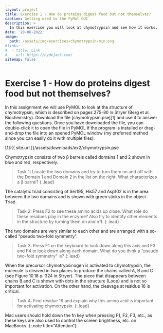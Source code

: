 ```yaml
---
layout: project
title: Exercise 1 - How do proteins digest food but not themselves?
caption: Getting used to the PyMol GUI
description: >
  In this exercise you will look at chymotrypsin and see how it works.
date: '20-08-2022'
image: 
  path: /assets/img/exercises/chymotrypsin-min.png
#links:
#  - title: Link
#    url: https://hydejack.com/
sitemap: false
---
```


# Exercise 1 - How do proteins digest food but not themselves?

In this assignment we will use PyMOL to look at the structure of chymotrypsin, which is described on pages 275-80 in Stryer (Berg et al. Biochemistry). 
Download the file [chymotrypsin.pse][1] and use it to answer the following questions. Once you have downloaded the file, you can double-click it to open the file in PyMOL if the program is installed or drag-and-drop the file into an opened PyMOL window (my preferred method since you can easily do it with multiple files).

[1]:{{ site.url }}/assets/downloads/ex2/chymotrypsin.pse

<!-- * toc
{:toc} -->

Chymotrypsin consists of two β barrels called domains 1 and 2 shown in blue and red, respectively. 

> Task 1: Locate the two domains and try to turn them on and off with the Domain 1 and Domain 2 in the list on the right. What characterizes a β barrel?
{:.lead}

The catalytic triad consisting of Ser195, His57 and Asp102 is in the area between the two domains and is shown with green sticks in the object Triad. 

> Task 2: Press F2 to see these amino acids up close. What role do these residues play in the enzyme? Also try to identify other elements in the structure by turning them on and off.
{:.lead}

The two domains are very similar to each other and are arranged with a so-called "pseudo two-fold symmetry". 

> Task 3: Press F1 on the keyboard to look down along this axis and F3 and F4 to look down along each domain. What do you think a "pseudo two-fold symmetry" is?
{:.lead}

When the precursor chymotrypsinogen is activated to chymotrypsin, the molecule is cleaved in two places to produce the chains called A, B and C (see Figure 10.18 p. 324 in Stryer). The piece that disappears between chains B and C is shown with dots in the structure (Loop) and is not so important for activation. On the other hand, the cleavage at residue 16 is critical. 

> Task 4: Find residue 16 and explain why this amino acid is important for activating chymotrypsin.
{:.lead}

Mac users should hold down the fn key when pressing F1, F2, F3, etc., as these keys are also used to control the screen brightness, etc. on MacBooks.
{:.note title="Attention"}







